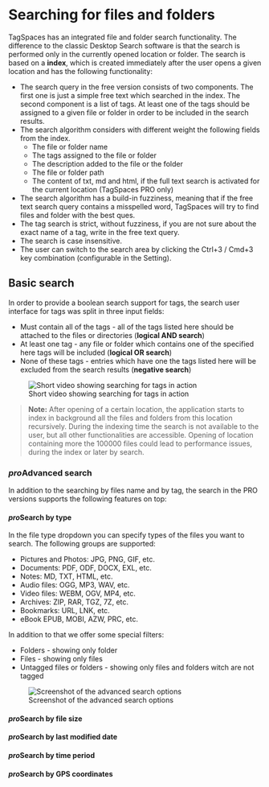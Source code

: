 # Searching for files and folders

TagSpaces has an integrated file and folder search functionality. The difference to the classic Desktop Search software is that the search is performed only in the currently opened location or folder. The search is based on a **index**, which is created immediately after the user opens a given location and has the following functionality:

* The search query in the free version consists of two components. The first one is just a simple free text which searched in the index. The second component is a list of tags. At least one of the tags should be assigned to a given file or folder in order to be included in the search results.
* The search algorithm considers with different weight the following fields from the index.
  - The file or folder name
  - The tags assigned to the file or folder
  - The description added to the file or the folder
  - The file or folder path
  - The content of txt, md and html, if the full text search is activated for the current location (TagSpaces PRO only)
* The search algorithm has a build-in fuzziness, meaning that if the free text search query contains a misspelled word, TagSpaces will try to find files and folder with the best ques.
* The tag search is strict, without fuzziness, if you are not sure about the exact name of a tag, write in the free text query.
* The search is case insensitive.
* The user can switch to the search area by clicking the Ctrl+3 / Cmd+3 key combination (configurable in the Setting).

## Basic search
In order to provide a boolean search support for tags, the search user interface for tags was split in three input fields:
* Must contain all of the tags - all of the tags listed here should be attached to the files or directories (**logical AND search**)
* At least one tag - any file or folder which contains one of the specified here tags will be included (**logical OR search**)
* None of these tags - entries which have one the tags listed here will be excluded from the search results (**negative search**)

<figure>
  <img title="Short video showing searching for tags in action" src="https://www.tagspaces.org/content/v3-x/advanced-tag-search.gif" class="img-responsive center-block">
  <figcaption>Short video showing searching for tags in action</figcaption>
</figure>

> **Note:** After opening of a certain location, the application starts to index in background all the files and folders from this location recursively. During the indexing time the search is not available to the user, but all other functionalities are accessible. Opening of location containing more the 100000 files could lead to performance issues, during the index or later by search.

### <i class="profeature">pro</i>Advanced search

In addition to the searching by files name and by tag, the search in the PRO versions supports the following features on top:

#### <i class="profeature">pro</i>Search by type

In the file type dropdown you can specify types of the files you want to search. The following groups are supported:

* Pictures and Photos: JPG, PNG, GIF, etc.
* Documents: PDF, ODF, DOCX, EXL, etc.
* Notes: MD, TXT, HTML, etc.
* Audio files: OGG, MP3, WAV, etc.
* Video files: WEBM, OGV, MP4, etc.
* Archives: ZIP, RAR, TGZ, 7Z, etc.
* Bookmarks: URL, LNK, etc.
* eBook EPUB, MOBI, AZW, PRC, etc.

In addition to that we offer some special filters:
* Folders - showing only folder
* Files - showing only files
* Untagged files or folders - showing only files and folders witch are not tagged

<figure>
  <img title="Screenshot of the advanced search options" src="https://www.tagspaces.org/content/v3-x/tagspaces-search-type.png" class="img-responsive center-block">
  <figcaption>Screenshot of the advanced search options</figcaption>
</figure>

#### <i class="profeature">pro</i>Search by file size

#### <i class="profeature">pro</i>Search by last modified date

#### <i class="profeature">pro</i>Search by time period

#### <i class="profeature">pro</i>Search by GPS coordinates


<!-- ## Search based on filenames

TagSpaces has a build in file search functionality. The difference to the classic Desktop Search software is the search is performed only in the currently opened location, since we for now do not index the files. The search has currently the following features:

* On the majority of file types the search considers only the file name for the search result. On some text based files such as txt, markdown or html the text content is also analysed, but this is still an experimental feature.
* It searches your sub-folders recursively by default. This could lead to performance issues on folders with many files and sub-folders. If you want the search to ignore the sub-folders, add `~` character in front of your search query. The default search in the sub-folders can be disabled in the settings. <span class="label label-info">Example:</span> If you want the find files having the word `word1` located in current folder, ignoring the sub-folders you have to enter `~ word1` in the search input box.
* If you want to find all files tagged with a certain tag, you can add the `+` character in front of the tag name. This way occurrences of this word somewhere else in the file name or content will be ignored. <span class="label label-info">Example:</span> If you want to find all files from the current folder tagged with the tag `tag1` you have to enter `+tag1` in the search input box.
* The name of the parent directory of a given file is also considered by the search algorithm. So for example if you are searching for photos from you vacation in USA and the folder where these files are located contains the word USA (e.g. '20160301 vacation usa 70D'), then the search will list all the files located directly in this folder.

Feature versions of the application could include a file indexing functionality for a faster and responsive search.

![Screenshot of the advanced search drop down menu](/media/advanced-search-menu.png)

## Limit search results

We have added an options in the settings to limit the maximal search results or files to be shown in the current perspective. With this version of TagSpaces we changed the default behaviour of the search and now the applications searches automatically in the subfolder of the current folder recursively. This of course may lead on big directory tree to performances issues. That's why have build in a switch in the options where you can disable this functionality.

![limit search results screenshot](/media/new-search-options.png)

## Advanced search

TagSpaces PRO search is very powerful. It offers users the opportunity to discover easier and faster the right result for them.

One of the advantages of TagSpaces PRO's search are search operators. They are words that can be added to searches to help narrow down the results. You can use all of the search operators directly in the search box, without opening the advanced search dialog. Here is an example:

![Advanced Search Syntax example]()/media/search-syntax-example.png

So for the example above the search query **t:picture sport** will give you all pictures containing the word **sport**. No matter where it is located search operator in the search query and will work both placed before the search word or after.

Another way is to click on search button (![TagSpaces button for search field](/content/search-button.png)) to showing the search field and then click on pointing down arrow (![TagSpaces entrance to advanced search dialog window](/content/search-arrow-down.png)) to open the advanced search dialog. Fill the keyword in **Search Words** and the file type in **File Type** and will achieve the same effect as above way.

![TagSpaces advanced search dialog](/media/tagspaces-advanced-search.png)

Please make sure, that when you are using search operators, there is no any spaces between the operator and your search terms. A search for **t:picture** *sport* will work, but **t:** **picture** *sport* won't.

| Operator | Operator |
| -- | -- |
| t:picture | Search only for pictures with the following extensions for example: *JPG*, *JPEG*, *PNG* and etc.<br>Short search example: **t:picture photo** |
| t:doc | Search only for documents with the following extensions for example: *DOCX*, *PDF*, *ODF* and etc.<br>Short search example: **t:doc document** |
| t:note | Search only for notes with the following extensions for example: *MD*, *TXT*, *HTML* and etc.<br>Short search example: **t:note note** |
| t:audio | Search only for audio with the following extensions for example: *OGG*, *MP3*, *WAV* and etc.<br>Short search example: **t:audio song** |
| t:video | Search only for video with the following extensions for example: *WEBM*, *OGV*, *MP4* and etc.<br>Short search example: **t:video clip** |
| t:archive | Search only for archives with the following extensions for example: *ZIP*, *RAR*, *7Z* and etc.<br>Short search example: **t:archive arch** |

If you need more information about supported file types, please take a look at [this article](https://www.tagspaces.org/documentation/supported-file-formats/).

### <i class="profeature">pro</i>Advanced search

The advanced search dialog in TagSpaces PRO contains two more search features:

### <i class="profeature">pro</i>Search by file type

In the file type dropdown you can specify a group of files you want to search. The following file type groups are supported:

* Pictures: JPG,PNG,GIF,... (query shortcut t:picture)
* Documents: PDF,ODF,DOCX,EXL,... (query shortcut t:doc)
* Notes: MD,TXT,HTML,... (query shortcut t:note)
* Audio: OGG,MP3,WAV,... (query shortcut t:audio)
* Video files (WEBM,OGV,MP4,... (query shortcut t:video)
* Archives (ZIP,RAR,TGZ,7Z,... (query shortcut t:archive)

> **Note** You can use the query shortcut for a given file type directly in the search box, without opening the advanced search dialog. So for example the search query `t:audio coldplay` will give you all audio files containing the word coldplay.

### <i class="profeature">pro</i>Search history

For quick access TagSpaces PRO keeps a history of your last 15 search queries in a list. This list can be cleaned by selecting the last item in it called "Clear search history" in it.

![Advanced search menu with activated search history and search by file types](media/advanced-search-pro.png)

## <i class="profeature">pro</i>Text extraction and full text search <sup style="color: gray">&nbsp;ALPHA</sup>{#fullTextSearch}

After activating the text extraction checkbox in the settings, TagSpaces PRO will try to extract the text content of files you are currently browsing. This text content is saved in the hidden `.ts` folder and is considered later by the search. Since this is a early experimental feature, please don't relay only on ly on it.

These file formats are currently supported:

* Notes: HTML, MD, TXT (extracts the text content)
* Office Documents: PDF, ODT, ODP, ODS, DOCX, XLSX, PPTX (extracts the text content)
* Images: JPG (extracts Exif and IPTC informations)
* Audios formats: MP3 (extracts id3 tags)
* Ebooks: EPUB (extracts the text content)

![Activating the text extraction functionality](/media/activating-text-extraction.png)

> **Warning** Please note, that this is still a very experimental functionality which on directories with many files, may lead to freezing of the application.
-->